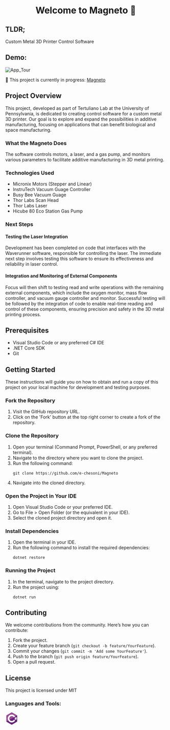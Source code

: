 <h1 align="center">Welcome to Magneto 🧲 </h1>

## TLDR;
Custom Metal 3D Printer Control Software

<h2 align="left">Demo:</h2>

![App_Tour](https://github.com/e-chesoni/Magneto/assets/57457528/e9cbd48a-1dcc-4c30-8323-057cb9715aee)

🔭 This project is currently in progress: [Magneto](https://github.com/e-chesoni/Magneto)

## Project Overview
This project, developed as part of Tertuliano Lab at the University of Pennsylvania, is dedicated to creating control software for a custom metal 3D printer. Our goal is to explore and expand the possibilities in additive manufacturing, focusing on applications that can benefit biological and space manufacturing.

### What the Magneto Does
The software controls motors, a laser, and a gas pump, and monitors various parameters to facilitate additive manufacturing in 3D metal printing.

### Technologies Used
- Micronix Motors (Stepper and Linear)
- InstruTech Vacuum Guage Controller
- Busy Bee Vacuum Guage
- Thor Labs Scan Head
- Thor Labs Laser
- Hicube 80 Eco Station Gas Pump

### Next Steps
#### Testing the Laser Integration
Development has been completed on code that interfaces with the Waverunner software, responsible for controlling the laser. The immediate next step involves testing this software to ensure its effectiveness and reliability in laser control.

#### Integration and Monitoring of External Components
Focus will then shift to testing read and write operations with the remaining external components, which include the oxygen monitor, mass flow controller, and vacuum gauge controller and monitor.
Successful testing will be followed by the integration of code to enable real-time reading and control of these components, ensuring precision and safety in the 3D metal printing process.

## Prerequisites
- Visual Studio Code or any preferred C# IDE
- .NET Core SDK
- Git

## Getting Started
These instructions will guide you on how to obtain and run a copy of this project on your local machine for development and testing purposes.

### Fork the Repository
1. Visit the GitHub repository URL.
2. Click on the 'Fork' button at the top right corner to create a fork of the repository.

### Clone the Repository
1. Open your terminal (Command Prompt, PowerShell, or any preferred terminal).
2. Navigate to the directory where you want to clone the project.
3. Run the following command:
   ```
   git clone https://github.com/e-chesoni/Magneto
   ```
4. Navigate into the cloned directory.

### Open the Project in Your IDE
1. Open Visual Studio Code or your preferred IDE.
2. Go to File > Open Folder (or the equivalent in your IDE).
3. Select the cloned project directory and open it.

### Install Dependencies
1. Open the terminal in your IDE.
2. Run the following command to install the required dependencies:
   ```
   dotnet restore
   ```

### Running the Project
1. In the terminal, navigate to the project directory.
2. Run the project using:
   ```
   dotnet run
   ```

## Contributing
We welcome contributions from the community. Here’s how you can contribute:

1. Fork the project.
2. Create your feature branch (`git checkout -b feature/YourFeature`).
3. Commit your changes (`git commit -m 'Add some YourFeature'`).
4. Push to the branch (`git push origin feature/YourFeature`).
5. Open a pull request.

## License
This project is licensed under MIT

<h3 align="left">Languages and Tools:</h3>
<p align="left"> <a href="https://www.w3schools.com/cs/" target="_blank" rel="noreferrer"> <img src="https://raw.githubusercontent.com/devicons/devicon/master/icons/csharp/csharp-original.svg" alt="csharp" width="40" height="40"/> </a> </p>
